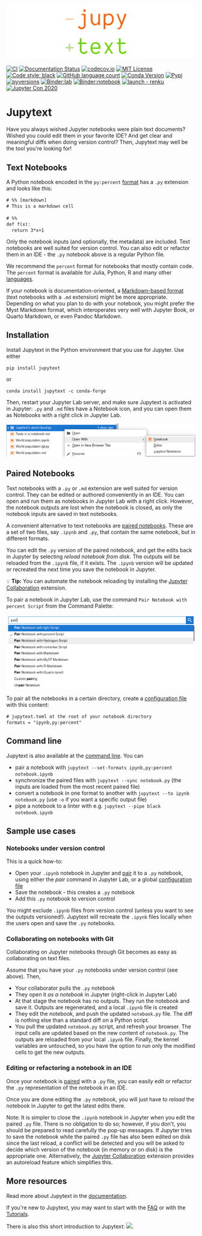 ![](https://github.com/mwouts/jupytext/blob/17aea37c612f33a4e27eeee4b81966f1506920fd/docs/images/logo_large.png?raw=true)

<!-- INDEX-START -->

[![CI](https://github.com/mwouts/jupytext/actions/workflows/ci.yml/badge.svg?branch=main)](https://github.com/mwouts/jupytext/actions)
[![Documentation Status](https://readthedocs.org/projects/jupytext/badge/?version=latest)](https://jupytext.readthedocs.io/en/latest/?badge=latest)
[![codecov.io](https://codecov.io/github/mwouts/jupytext/coverage.svg?branch=main)](https://codecov.io/gh/mwouts/jupytext/branch/main)
[![MIT License](https://img.shields.io/github/license/mwouts/jupytext)](LICENSE)
[![Code style: black](https://img.shields.io/badge/code%20style-black-000000.svg)](https://github.com/psf/black)
[![GitHub language count](https://img.shields.io/github/languages/count/mwouts/jupytext)](docs/languages.md)
[![Conda Version](https://anaconda.org/conda-forge/jupytext/badges/version.svg)](https://anaconda.org/conda-forge/jupytext/)
[![Pypi](https://img.shields.io/pypi/v/jupytext.svg)](https://pypi.python.org/pypi/jupytext)
[![pyversions](https://img.shields.io/pypi/pyversions/jupytext.svg)](https://pypi.python.org/pypi/jupytext)
[![Binder:lab](https://img.shields.io/badge/binder-jupyterlab-0172B2.svg)](https://mybinder.org/v2/gh/mwouts/jupytext/main?urlpath=lab/tree/demo/get_started.ipynb)
[![Binder:notebook](https://img.shields.io/badge/binder-notebook-0172B2.svg)](https://mybinder.org/v2/gh/mwouts/jupytext/main?filepath=demo)
[![launch - renku](https://renkulab.io/renku-badge.svg)](https://renkulab.io/projects/best-practices/jupytext/sessions/new?autostart=1)
[![Jupyter Con 2020](https://img.shields.io/badge/YouTube-JupyterCon%202020-red.svg)](https://www.youtube.com/watch?v=SDYdeVfMh48)

# Jupytext

Have you always wished Jupyter notebooks were plain text documents? Wished you could edit them in your favorite IDE? And get clear and meaningful diffs when doing version control? Then, Jupytext may well be the tool you're looking for!

## Text Notebooks

A Python notebook encoded in the `py:percent` [format](docs/formats-scripts.md#the-percent-format) has a `.py` extension and looks like this:

```
# %% [markdown]
# This is a markdown cell

# %%
def f(x):
  return 3*x+1
```

Only the notebook inputs (and optionally, the metadata) are included. Text notebooks are well suited for version control. You can also edit or refactor them in an IDE - the `.py` notebook above is a regular Python file.

We recommend the `percent` format for notebooks that mostly contain code. The `percent` format is available for Julia, Python, R and many other [languages](docs/languages.md).

If your notebook is documentation-oriented, a [Markdown-based format](docs/formats-markdown.md) (text notebooks with a `.md` extension) might be more appropriate. Depending on what you plan to do with your notebook, you might prefer the Myst Markdown format, which interoperates very well with Jupyter Book, or Quarto Markdown, or even Pandoc Markdown.

## Installation

Install Jupytext in the Python environment that you use for Jupyter. Use either

    pip install jupytext

or

    conda install jupytext -c conda-forge

Then, restart your Jupyter Lab server, and make sure Jupytext is activated in Jupyter:  `.py` and `.md` files have a Notebook icon, and you can open them as Notebooks with a right click in Jupyter Lab.

![Notebook icon on text notebooks](https://github.com/mwouts/jupytext/blob/64b4be818508760116f91bf156342cb4cf724d93/docs/images/jupyterlab_right_click.png?raw=true)

## Paired Notebooks

Text notebooks with a `.py` or `.md` extension are well suited for version control. They can be edited or authored conveniently in an IDE. You can open and run them as notebooks in Jupyter Lab with a right click. However, the notebook outputs are lost when the notebook is closed, as only the notebook inputs are saved in text notebooks.

A convenient alternative to text notebooks are [paired notebooks](docs/paired-notebooks.md). These are a set of two files, say `.ipynb` and `.py`, that contain the same notebook, but in different formats.

You can edit the `.py` version of the paired notebook, and get the edits back in Jupyter by selecting _reload notebook from disk_. The outputs will be reloaded from the `.ipynb` file, if it exists. The `.ipynb` version will be updated or recreated the next time you save the notebook in Jupyter.

💡 **Tip:** You can automate the notebook reloading by installing the [Jupyter Collaboration](docs/jupyter-collaboration.md) extension.

To pair a notebook in Jupyter Lab, use the command `Pair Notebook with percent Script` from the Command Palette:

![](https://github.com/mwouts/jupytext/blob/64b4be818508760116f91bf156342cb4cf724d93/docs/images/pair_commands.png?raw=true)

To pair all the notebooks in a certain directory, create a [configuration file](docs/config.md) with this content:

```
# jupytext.toml at the root of your notebook directory
formats = "ipynb,py:percent"
```

## Command line

Jupytext is also available at the [command line](docs/using-cli.md). You can

- pair a notebook with `jupytext --set-formats ipynb,py:percent notebook.ipynb`
- synchronize the paired files with `jupytext --sync notebook.py` (the inputs are loaded from the most recent paired file)
- convert a notebook in one format to another with `jupytext --to ipynb notebook.py` (use `-o` if you want a specific output file)
- pipe a notebook to a linter with e.g. `jupytext --pipe black notebook.ipynb`

## Sample use cases

### Notebooks under version control

This is a quick how-to:
- Open your `.ipynb` notebook in Jupyter and [pair](docs/paired-notebooks.md) it to a `.py` notebook, using either the _pair_ command in Jupyter Lab, or a global [configuration file](docs/config.md)
- Save the notebook - this creates a `.py` notebook
- Add this `.py` notebook to version control

You might exclude `.ipynb` files from version control (unless you want to see the outputs versioned!). Jupytext will recreate the `.ipynb` files locally when the users open and save the `.py` notebooks.

### Collaborating on notebooks with Git

Collaborating on Jupyter notebooks through Git becomes as easy as collaborating on text files.

Assume that you have your `.py` notebooks under version control (see above). Then,
- Your collaborator pulls the `.py` notebook
- They open it _as a notebook_ in Jupyter (right-click in Jupyter Lab)
- At that stage the notebook has no outputs. They run the notebook and save it. Outputs are regenerated, and a local `.ipynb` file is created
- They edit the notebook, and push the updated `notebook.py` file. The diff is nothing else than a standard diff on a Python script.
- You pull the updated `notebook.py` script, and refresh your browser. The input cells are updated based on the new content of `notebook.py`. The outputs are reloaded from your local `.ipynb` file. Finally, the kernel variables are untouched, so you have the option to run only the modified cells to get the new outputs.

### Editing or refactoring a notebook in an IDE

Once your notebook is [paired](docs/paired-notebooks.md) with a `.py` file, you can easily edit or refactor the `.py` representation of the notebook in an IDE.

Once you are done editing the `.py` notebook, you will just have to _reload_ the notebook in Jupyter to get the latest edits there.

Note: It is simpler to close the `.ipynb` notebook in Jupyter when you edit the paired `.py` file. There is no obligation to do so; however, if you don't, you should be prepared to read carefully the pop-up messages. If Jupyter tries to save the notebook while the paired `.py` file has also been edited on disk since the last reload, a conflict will be detected and you will be asked to decide which version of the notebook (in memory or on disk) is the appropriate one. Alternatively, the [Jupyter Collaboration](docs/jupyter-collaboration.md) extension provides an autoreload feature which simplifies this.

## More resources

Read more about Jupytext in the [documentation](https://jupytext.readthedocs.io).

If you're new to Jupytext, you may want to start with the [FAQ](docs/faq.md) or with the [Tutorials](docs/tutorials.md).

There is also this short introduction to Jupytext: [![](https://img.shields.io/badge/YouTube-JupyterCon%202020-red.svg)](https://www.youtube.com/watch?v=SDYdeVfMh48).
